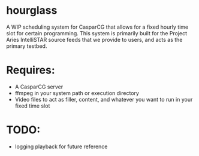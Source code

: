 # hourglass
A WIP scheduling system for CasparCG that allows for a fixed hourly time slot for certain programming. This system is primarily built for the Project Aries IntelliSTAR source feeds that we provide to users, and acts as the primary testbed.

# Requires:
- A CasparCG server
- ffmpeg in your system path or execution directory
- Video files to act as filler, content, and whatever you want to run in your fixed time slot


# TODO:
- logging playback for future reference
